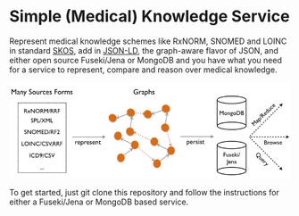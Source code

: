 # Simple (Medical) Knowledge Service

Represent medical knowledge schemes like RxNORM, SNOMED and LOINC in standard [SKOS](http://www.w3.org/TR/skos-primer/), add in [JSON-LD](http://www.w3.org/TR/json-ld/), the graph-aware flavor of JSON, and either open source Fuseki/Jena or MongoDB and you have what you need for a service to represent, compare and reason over medical knowledge.

![SKS Pieces Diagram](/imgs/sks-flows.png?raw=true)

To get started, just git clone this repository and follow the instructions for either a Fuseki/Jena or MongoDB based service. 
